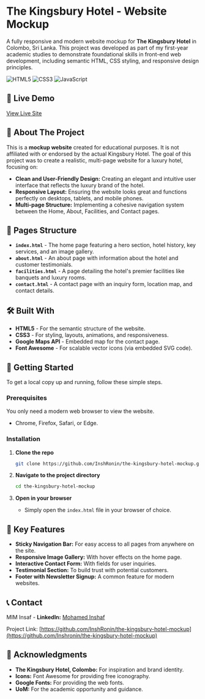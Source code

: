 # The Kingsbury Hotel - Website Mockup

A fully responsive and modern website mockup for **The Kingsbury Hotel** in Colombo, Sri Lanka. This project was developed as part of my first-year academic studies to demonstrate foundational skills in front-end web development, including semantic HTML, CSS styling, and responsive design principles.

![HTML5](https://img.shields.io/badge/HTML5-E34F26?style=for-the-badge&logo=html5&logoColor=white)
![CSS3](https://img.shields.io/badge/CSS3-1572B6?style=for-the-badge&logo=css3&logoColor=white)
![JavaScript](https://img.shields.io/badge/JavaScript-F7DF1E?style=for-the-badge&logo=javascript&logoColor=black)


*<!-- Pro Tip: Later, you can replace this with a real screenshot of your project. -->*

## 🚀 Live Demo

[View Live Site](https://inshronin.github.io/the-kingsbury-hotel-mockup/)
*<!-- Replace 'your-username' with your actual GitHub username after deploying the site. -->*

## 📖 About The Project

This is a **mockup website** created for educational purposes. It is not affiliated with or endorsed by the actual Kingsbury Hotel. The goal of this project was to create a realistic, multi-page website for a luxury hotel, focusing on:

- **Clean and User-Friendly Design:** Creating an elegant and intuitive user interface that reflects the luxury brand of the hotel.
- **Responsive Layout:** Ensuring the website looks great and functions perfectly on desktops, tablets, and mobile phones.
- **Multi-page Structure:** Implementing a cohesive navigation system between the Home, About, Facilities, and Contact pages.

## 📁 Pages Structure

- **`index.html`** - The home page featuring a hero section, hotel history, key services, and an image gallery.
- **`about.html`** - An about page with information about the hotel and customer testimonials.
- **`facilities.html`** - A page detailing the hotel's premier facilities like banquets and luxury rooms.
- **`contact.html`** - A contact page with an inquiry form, location map, and contact details.

## 🛠️ Built With

- **HTML5** - For the semantic structure of the website.
- **CSS3** - For styling, layouts, animations, and responsiveness.
- **Google Maps API** - Embedded map for the contact page.
- **Font Awesome** - For scalable vector icons (via embedded SVG code).

## 🚀 Getting Started

To get a local copy up and running, follow these simple steps.

### Prerequisites

You only need a modern web browser to view the website.
- Chrome, Firefox, Safari, or Edge.

### Installation

1.  **Clone the repo**
    ```bash
    git clone https://github.com/InshRonin/the-kingsbury-hotel-mockup.git
    ```
    *<!-- Replace with your actual repository URL -->*

2.  **Navigate to the project directory**
    ```bash
    cd the-kingsbury-hotel-mockup
    ```

3.  **Open in your browser**
    - Simply open the `index.html` file in your browser of choice.

## 📸 Key Features

- **Sticky Navigation Bar:** For easy access to all pages from anywhere on the site.
- **Responsive Image Gallery:** With hover effects on the home page.
- **Interactive Contact Form:** With fields for user inquiries.
- **Testimonial Section:** To build trust with potential customers.
- **Footer with Newsletter Signup:** A common feature for modern websites.

## 📞 Contact

MIM Insaf - **LinkedIn:** [Mohamed Inshaf](https://www.linkedin.com/in/mohamed-inshaf-150180364/)


Project Link: [https://github.com/InshRonin/the-kingsbury-hotel-mockup](https://github.com/Inshronin/the-kingsbury-hotel-mockup)
*<!-- Replace with your actual repository URL -->*

## 🙏 Acknowledgments

- **The Kingsbury Hotel, Colombo:** For inspiration and brand identity.
- **Icons:** Font Awesome for providing free iconography.
- **Google Fonts:** For providing the web fonts.
- **UoM:** For the academic opportunity and guidance.

